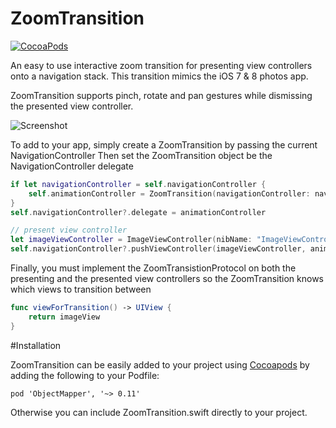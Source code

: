 ZoomTransition
==============
[![CocoaPods](https://img.shields.io/cocoapods/v/ZoomTransition.svg)](https://github.com/tristanhimmelman/ZoomTransition)

An easy to use interactive zoom transition for presenting view controllers onto a navigation stack. This transition mimics the iOS 7 & 8 photos app. 

ZoomTransition supports pinch, rotate and pan gestures while dismissing the presented view controller. 

![Screenshot](https://raw.githubusercontent.com/tristanhimmelman/ZoomTransition/master/example.gif)

To add to your app, simply create a ZoomTransition by passing the current NavigationController
Then set the ZoomTransition object be the NavigationController delegate
```swift
if let navigationController = self.navigationController {
    self.animationController = ZoomTransition(navigationController: navigationController)
}
self.navigationController?.delegate = animationController

// present view controller
let imageViewController = ImageViewController(nibName: "ImageViewController", bundle: nil)
self.navigationController?.pushViewController(imageViewController, animated: true)
```

Finally, you must implement the ZoomTransistionProtocol on both the presenting and the presented view controllers so the ZoomTransition knows which views to transition between
```swift
func viewForTransition() -> UIView {
	return imageView
}
```

#Installation

ZoomTransition can be easily added to your project using [Cocoapods](https://cocoapods.org/) by adding the following to your Podfile:

`pod 'ObjectMapper', '~> 0.11'`

Otherwise you can include ZoomTransition.swift directly to your project.
